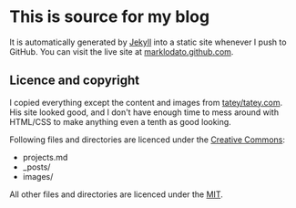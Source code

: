 # This is source for my blog

It is automatically generated by [Jekyll](http://github.com/mojombo/jekyll)
into a static site whenever I push to GitHub. You can visit the live site
at [marklodato.github.com](http://marklodato.github.com).

## Licence and copyright

I copied everything except the content and images from
[tatey/tatey.com](http://github.com/tatey/tatey.com).  His site looked good,
and I don't have enough time to mess around with HTML/CSS to make anything
even a tenth as good looking.

Following files and directories are licenced under the [Creative
Commons](http://creativecommons.org/licenses/by-nc-nd/2.5/au/):

* projects.md
* _posts/
* images/

All other files and directories are licenced under the
[MIT](http://www.opensource.org/licenses/mit-license.php).
